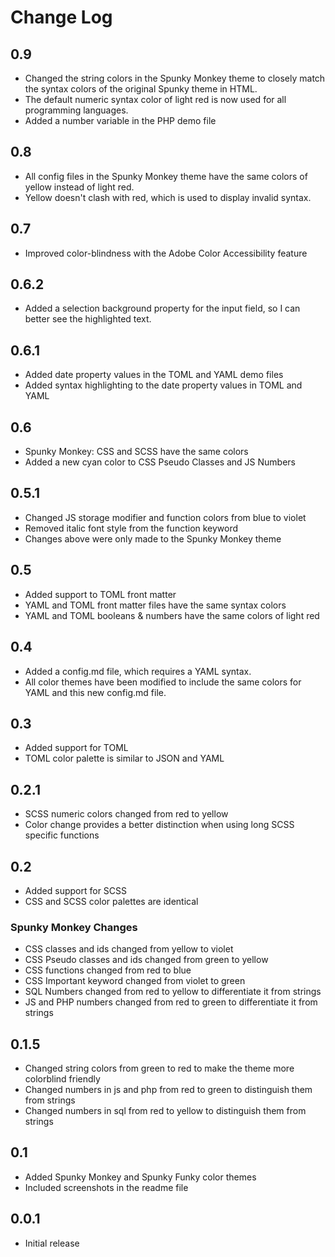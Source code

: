 # Change Log

## 0.9

- Changed the string colors in the Spunky Monkey theme to closely match the syntax colors of the original Spunky theme in HTML.
- The default numeric syntax color of light red is now used for all programming languages.
- Added a number variable in the PHP demo file

## 0.8

- All config files in the Spunky Monkey theme have the same colors of yellow instead of light red.
- Yellow doesn't clash with red, which is used to display invalid syntax.

## 0.7

- Improved color-blindness with the Adobe Color Accessibility feature

## 0.6.2

- Added a selection background property for the input field, so I can better see the highlighted text.

## 0.6.1

- Added date property values in the TOML and YAML demo files
- Added syntax highlighting to the date property values in TOML and YAML

## 0.6

- Spunky Monkey: CSS and SCSS have the same colors
- Added a new cyan color to CSS Pseudo Classes and JS Numbers

## 0.5.1

- Changed JS storage modifier and function colors from blue to violet
- Removed italic font style from the function keyword
- Changes above were only made to the Spunky Monkey theme

## 0.5

- Added support to TOML front matter
- YAML and TOML front matter files have the same syntax colors
- YAML and TOML booleans & numbers have the same colors of light red

## 0.4

- Added a config.md file, which requires a YAML syntax.
- All color themes have been modified to include the same colors for YAML and this new config.md file.

## 0.3

- Added support for TOML
- TOML color palette is similar to JSON and YAML

## 0.2.1

- SCSS numeric colors changed from red to yellow
- Color change provides a better distinction when using long SCSS specific functions

## 0.2

- Added support for SCSS
- CSS and SCSS color palettes are identical

### Spunky Monkey Changes

- CSS classes and ids changed from yellow to violet
- CSS Pseudo classes and ids changed from green to yellow
- CSS functions changed from red to blue
- CSS Important keyword changed from violet to green
- SQL Numbers changed from red to yellow to differentiate it from strings
- JS and PHP numbers changed from red to green to differentiate it from strings

## 0.1.5

- Changed string colors from green to red to make the theme more colorblind friendly
- Changed numbers in js and php from red to green to distinguish them from strings
- Changed numbers in sql from red to yellow to distinguish them from strings

## 0.1

- Added Spunky Monkey and Spunky Funky color themes
- Included screenshots in the readme file

## 0.0.1

- Initial release
